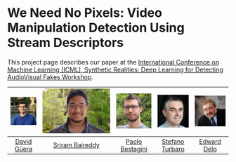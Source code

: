 # We Need No Pixels: Video Manipulation Detection Using Stream Descriptors

This project page describes our paper at the [International Conference on Machine Learning (ICML), Synthetic Realities: Deep Learning for Detecting AudioVisual Fakes Workshop](https://sites.google.com/view/audiovisualfakes-icml2019/).

| ![David Güera][image-david] | ![Sriram Baireddy][image-sriram] | ![Paolo Bestagini][image-paolo] |  ![Stefano Turbaro][image-stefano] | ![Edward Delp][image-delp] |
| :---: | :---: | :---: | :---: | :---: |
| [David Güera][web-david] | [Sriram Baireddy][web-sriram] | [Paolo Bestagini][web-paolo] |  [Stefano Turbaro][web-stefano] | [Edward Delp][web-delp] |

<!--Images-->
[image-sriram]: misc/images/sriram_baireddy.jpg "Sriram Baireddy"
[image-david]: misc/images/david_guera.jpg "David Güera"
[image-paolo]: misc/images/paolo_bestagini.png "Paolo Bestagini"
[image-stefano]: misc/images/stefano_tubaro.jpg "Stefano Turbaro"
[image-delp]: misc/images/edward_delp.jpg "Edward Delp"

[image-viper-logo]: misc/images/politecnico_milano_logo.png
[image-purdue-logo]: misc/images/purdue_logo.png
[image-polimi-logo]: misc/images/viper_logo.png

<!--Links-->
[web-sriram]: https://lorenz.ecn.purdue.edu/~sbairedd
[web-david]: https://engineering.purdue.edu/~dgueraco
[web-paolo]: http://home.deib.polimi.it/bestagini
[web-stefano]: http://home.deib.polimi.it/tubaro
[web-delp]: https://engineering.purdue.edu/~ace